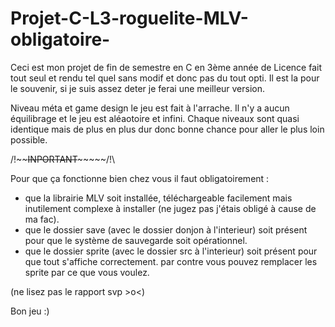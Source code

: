 # Projet-C-L3-roguelite-MLV-obligatoire-

Ceci est mon projet de fin de semestre en C en 3ème année de Licence fait tout seul et rendu tel quel sans modif et donc pas du tout opti.
Il est la pour le souvenir, si je suis assez deter je ferai une meilleur version.

Niveau méta et game design le jeu est fait à l'arrache. Il n'y a aucun équilibrage et le jeu est aléaotoire et infini.
Chaque niveaux sont quasi identique mais de plus en plus dur donc bonne chance pour aller le plus loin possible.

/!\~~~~~~INPORTANT~~~~~~~~~/!\

Pour que ça fonctionne bien chez vous il faut obligatoirement :

- que la librairie MLV soit installée, téléchargeable facilement mais inutilement complexe à installer (ne jugez pas j'étais obligé à cause de ma fac).
- que le dossier save (avec le dossier donjon à l'interieur) soit présent pour que le système de sauvegarde soit opérationnel.
- que le dossier sprite (avec le dossier src à l'interieur) soit présent pour que tout s'affiche correctement.
  par contre vous pouvez remplacer les sprite par ce que vous voulez.
  
(ne lisez pas le rapport svp >o<)  

Bon jeu :)

